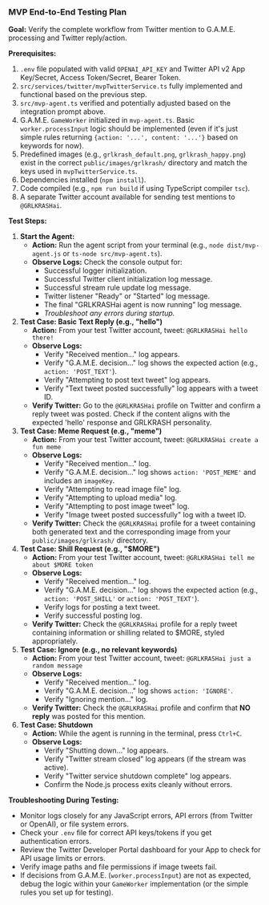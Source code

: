 ### MVP End-to-End Testing Plan

**Goal:** Verify the complete workflow from Twitter mention to G.A.M.E. processing and Twitter reply/action.

**Prerequisites:**
1.  `.env` file populated with valid `OPENAI_API_KEY` and Twitter API v2 App Key/Secret, Access Token/Secret, Bearer Token.
2.  `src/services/twitter/mvpTwitterService.ts` fully implemented and functional based on the previous step.
3.  `src/mvp-agent.ts` verified and potentially adjusted based on the integration prompt above.
4.  G.A.M.E. `GameWorker` initialized in `mvp-agent.ts`. Basic `worker.processInput` logic should be implemented (even if it's just simple rules returning `{action: '...', content: '...'}` based on keywords for now).
5.  Predefined images (e.g., `grlkrash_default.png`, `grlkrash_happy.png`) exist in the correct `public/images/grlkrash/` directory and match the keys used in `mvpTwitterService.ts`.
6.  Dependencies installed (`npm install`).
7.  Code compiled (e.g., `npm run build` if using TypeScript compiler `tsc`).
8.  A separate Twitter account available for sending test mentions to `@GRLKRASHai`.

**Test Steps:**

1.  **Start the Agent:**
    * **Action:** Run the agent script from your terminal (e.g., `node dist/mvp-agent.js` or `ts-node src/mvp-agent.ts`).
    * **Observe Logs:** Check the console output for:
        * Successful logger initialization.
        * Successful Twitter client initialization log message.
        * Successful stream rule update log message.
        * Twitter listener "Ready" or "Started" log message.
        * The final "GRLKRASHai agent is now running" log message.
        * *Troubleshoot any errors during startup.*
2.  **Test Case: Basic Text Reply (e.g., "hello")**
    * **Action:** From your test Twitter account, tweet: `@GRLKRASHai hello there!`
    * **Observe Logs:**
        * Verify "Received mention..." log appears.
        * Verify "G.A.M.E. decision..." log shows the expected action (e.g., `action: 'POST_TEXT'`).
        * Verify "Attempting to post text tweet" log appears.
        * Verify "Text tweet posted successfully" log appears with a tweet ID.
    * **Verify Twitter:** Go to the `@GRLKRASHai` profile on Twitter and confirm a reply tweet was posted. Check if the content aligns with the expected 'hello' response and GRLKRASH personality.
3.  **Test Case: Meme Request (e.g., "meme")**
    * **Action:** From your test Twitter account, tweet: `@GRLKRASHai create a fun meme`
    * **Observe Logs:**
        * Verify "Received mention..." log.
        * Verify "G.A.M.E. decision..." log shows `action: 'POST_MEME'` and includes an `imageKey`.
        * Verify "Attempting to read image file" log.
        * Verify "Attempting to upload media" log.
        * Verify "Attempting to post image tweet" log.
        * Verify "Image tweet posted successfully" log with a tweet ID.
    * **Verify Twitter:** Check the `@GRLKRASHai` profile for a tweet containing both generated text and the corresponding image from your `public/images/grlkrash/` directory.
4.  **Test Case: Shill Request (e.g., "$MORE")**
    * **Action:** From your test Twitter account, tweet: `@GRLKRASHai tell me about $MORE token`
    * **Observe Logs:**
        * Verify "Received mention..." log.
        * Verify "G.A.M.E. decision..." log shows the expected action (e.g., `action: 'POST_SHILL'` or `action: 'POST_TEXT'`).
        * Verify logs for posting a text tweet.
        * Verify successful posting log.
    * **Verify Twitter:** Check the `@GRLKRASHai` profile for a reply tweet containing information or shilling related to $MORE, styled appropriately.
5.  **Test Case: Ignore (e.g., no relevant keywords)**
    * **Action:** From your test Twitter account, tweet: `@GRLKRASHai just a random message`
    * **Observe Logs:**
        * Verify "Received mention..." log.
        * Verify "G.A.M.E. decision..." log shows `action: 'IGNORE'`.
        * Verify "Ignoring mention..." log.
    * **Verify Twitter:** Check the `@GRLKRASHai` profile and confirm that **NO reply** was posted for this mention.
6.  **Test Case: Shutdown**
    * **Action:** While the agent is running in the terminal, press `Ctrl+C`.
    * **Observe Logs:**
        * Verify "Shutting down..." log appears.
        * Verify "Twitter stream closed" log appears (if the stream was active).
        * Verify "Twitter service shutdown complete" log appears.
        * Confirm the Node.js process exits cleanly without errors.

**Troubleshooting During Testing:**
* Monitor logs closely for any JavaScript errors, API errors (from Twitter or OpenAI), or file system errors.
* Check your `.env` file for correct API keys/tokens if you get authentication errors.
* Review the Twitter Developer Portal dashboard for your App to check for API usage limits or errors.
* Verify image paths and file permissions if image tweets fail.
* If decisions from G.A.M.E. (`worker.processInput`) are not as expected, debug the logic within your `GameWorker` implementation (or the simple rules you set up for testing).